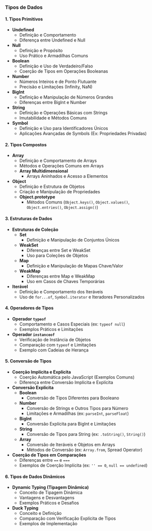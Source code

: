 ### Tipos de Dados

#### 1. Tipos Primitivos
   - **Undefined**
     - Definição e Comportamento
     - Diferença entre Undefined e Null
   - **Null**
     - Definição e Propósito
     - Uso Prático e Armadilhas Comuns
   - **Boolean**
     - Definição e Uso de Verdadeiro/Falso
     - Coerção de Tipos em Operações Booleanas
   - **Number**
     - Números Inteiros e de Ponto Flutuante
     - Precisão e Limitações (Infinity, NaN)
   - **BigInt**
     - Definição e Manipulação de Números Grandes
     - Diferenças entre BigInt e Number
   - **String**
     - Definição e Operações Básicas com Strings
     - Imutabilidade e Métodos Comuns
   - **Symbol**
     - Definição e Uso para Identificadores Únicos
     - Aplicações Avançadas de Symbols (Ex: Propriedades Privadas)

#### 2. Tipos Compostos
   - **Array**
     - Definição e Comportamento de Arrays
     - Métodos e Operações Comuns em Arrays
     - **Array Multidimensional**
       - Arrays Aninhados e Acesso a Elementos
   - **Object**
     - Definição e Estrutura de Objetos
     - Criação e Manipulação de Propriedades
     - **Object.prototype**
       - Métodos Comuns (`Object.keys()`, `Object.values()`, `Object.entries()`, `Object.assign()`)

#### 3. Estruturas de Dados
   - **Estruturas de Coleção**
     - **Set**
       - Definição e Manipulação de Conjuntos Únicos
     - **WeakSet**
       - Diferenças entre Set e WeakSet
       - Uso para Coleções de Objetos
     - **Map**
       - Definição e Manipulação de Mapas Chave/Valor
     - **WeakMap**
       - Diferenças entre Map e WeakMap
       - Uso em Casos de Chaves Temporárias
   - **Iterável**
     - Definição e Comportamento dos Iteráveis
     - Uso de `for...of`, `Symbol.iterator` e Iteradores Personalizados

#### 4. Operadores de Tipos
   - **Operador `typeof`**
     - Comportamento e Casos Especiais (ex: `typeof null`)
     - Exemplos Práticos e Limitações
   - **Operador `instanceof`**
     - Verificação de Instância de Objetos
     - Comparação com `typeof` e Limitações
     - Exemplo com Cadeias de Herança

#### 5. Conversão de Tipos
   - **Coerção Implícita e Explícita**
     - Coerção Automática pelo JavaScript (Exemplos Comuns)
     - Diferença entre Conversão Implícita e Explícita
   - **Conversão Explícita**
     - **Boolean**
       - Conversão de Tipos Diferentes para Booleano
     - **Number**
       - Conversão de Strings e Outros Tipos para Número
       - Limitações e Armadilhas (ex: `parseInt`, `parseFloat`)
     - **BigInt**
       - Conversão Explícita para BigInt e Limitações
     - **String**
       - Conversão de Tipos para String (ex: `.toString()`, `String()`)
     - **Array**
       - Conversão de Iteráveis e Objetos em Arrays
       - Métodos de Conversão (ex: `Array.from`, Spread Operator)
   - **Coerção de Tipos em Comparações**
     - Diferenças entre `==` e `===`
     - Exemplos de Coerção Implícita (ex: `'' == 0`, `null == undefined`)

#### 6. Tipos de Dados Dinâmicos
   - **Dynamic Typing (Tipagem Dinâmica)**
     - Conceito de Tipagem Dinâmica
     - Vantagens e Desvantagens
     - Exemplos Práticos e Desafios
   - **Duck Typing**
     - Conceito e Definição
     - Comparação com Verificação Explícita de Tipos
     - Exemplos de Implementação